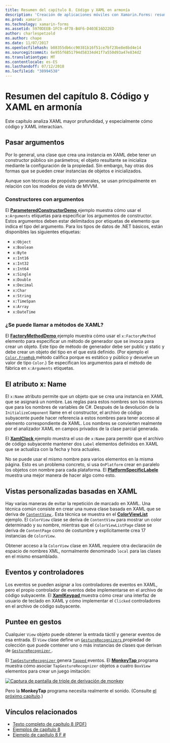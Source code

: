 ```yaml
---
title: Resumen del capítulo 8. Código y XAML en armonía
description: 'Creación de aplicaciones móviles con Xamarin.Forms: resumen del capítulo 8. Código y XAML en armonía'
ms.prod: xamarin
ms.technology: xamarin-forms
ms.assetid: 5970DEEB-1FC9-4F78-B4F6-D403E16D22ED
author: charlespetzold
ms.author: chape
ms.date: 11/07/2017
ms.openlocfilehash: b08355db6cc90381b16f51ce7bf23be8e8bd4e14
ms.sourcegitcommit: 6e955f6851794d58334d41f7a550d93a47e834d2
ms.translationtype: MT
ms.contentlocale: es-ES
ms.lasthandoff: 07/12/2018
ms.locfileid: "38994538"
---
```

# <a name="summary-of-chapter-8-code-and-xaml-in-harmony"></a>Resumen del capítulo 8. Código y XAML en armonía

Este capítulo analiza XAML mayor profundidad, y especialmente cómo código y XAML interactúan.

## <a name="passing-arguments"></a>Pasar argumentos

Por lo general, una clase que crea una instancia en XAML debe tener un constructor público sin parámetros; el objeto resultante se inicializa mediante la configuración de la propiedad. Sin embargo, hay otras dos formas que se pueden crear instancias de objetos e inicializados.

Aunque son técnicas de propósito generales, se usan principalmente en relación con los modelos de vista de MVVM.

### <a name="constructors-with-arguments"></a>Constructores con argumentos

El [ **ParameteredConstructorDemo** ](https://github.com/xamarin/xamarin-forms-book-samples/tree/master/Chapter08/ParameteredConstructorDemo) ejemplo muestra cómo usar el `x:Arguments` etiquetas para especificar los argumentos de constructor. Estos argumentos deben estar delimitados por etiquetas de elemento que indica el tipo del argumento. Para los tipos de datos de .NET básicos, están disponibles las siguientes etiquetas:

- `x:Object`
- `x:Boolean`
- `x:Byte`
- `x:Int16`
- `x:Int32`
- `x:Int64`
- `x:Single`
- `x:Double`
- `x:Decimal`
- `x:Char`
- `x:String`
- `x:TimeSpan`
- `x:Array`
- `x:DateTime`

### <a name="can-i-call-methods-from-xaml"></a>¿Se puede llamar a métodos de XAML?

El [ **FactoryMethodDemo** ](https://github.com/xamarin/xamarin-forms-book-samples/tree/master/Chapter08/FactoryMethodDemo) ejemplo muestra cómo usar el `x:FactoryMethod` elemento para especificar un método de generador que se invoca para crear un objeto. Este tipo de método de generador debe ser public y static y debe crear un objeto del tipo en el que está definido. (Por ejemplo el [ `Color.FromRgb` ](xref:Xamarin.Forms.Color.FromRgb(System.Double,System.Double,System.Double)) método califica porque es estático y público y devuelve un valor de tipo `Color`.) Se especifican los argumentos para el método de fábrica en `x:Arguments` etiquetas.

## <a name="the-xname-attribute"></a>El atributo x: Name

El `x:Name` atributo permite que un objeto que se crea una instancia en XAML que se asignará un nombre. Las reglas para estos nombres son los mismos que para los nombres de variables de C#. Después de la devolución de la `InitializeComponent` llame en el constructor, el archivo de código subyacente puede hacer referencia a estos nombres para tener acceso al elemento correspondiente de XAML. Los nombres se convierten realmente por el analizador XAML en campos privados de la clase parcial generada.

El [ **XamlClock** ](https://github.com/xamarin/xamarin-forms-book-samples/tree/master/Chapter08/XamlClock) ejemplo muestra el uso de `x:Name` para permitir que el archivo de código subyacente mantener dos `Label` elementos definidos en XAML que se actualiza con la fecha y hora actuales.

No se puede usar el mismo nombre para varios elementos en la misma página. Esto es un problema concreto, si usa `OnPlatform` crear en paralelo los objetos con nombre para cada plataforma. El [ **PlatformSpecificLabele** ](https://github.com/xamarin/xamarin-forms-book-samples/tree/master/Chapter08/PlatformSpecificLabels) muestra una mejor manera de hacer algo como esto.

## <a name="custom-xaml-based-views"></a>Vistas personalizadas basadas en XAML

Hay varias maneras de evitar la repetición de marcado en XAML. Una técnica común consiste en crear una nueva clase basada en XAML que se deriva de [ `ContentView` ](xref:Xamarin.Forms.ContentView). Esta técnica se muestra en el [ **ColorViewList** ](https://github.com/xamarin/xamarin-forms-book-samples/tree/master/Chapter08/ColorViewList) ejemplo. El `ColorView` clase se deriva de `ContentView` para mostrar un color determinado y su nombre, mientras que el `ColorViewListPage` clase se deriva de `ContentPage` como de costumbre y explícitamente crea 17 instancias de `ColorView`.

Obtener acceso a la `ColorView` clase en XAML requiere otra declaración de espacio de nombres XML, normalmente denominado `local` para las clases en el mismo ensamblado.

## <a name="events-and-handlers"></a>Eventos y controladores

Los eventos se pueden asignar a los controladores de eventos en XAML, pero el propio controlador de eventos debe implementarse en el archivo de código subyacente. El [ **XamlKeypad** ](https://github.com/xamarin/xamarin-forms-book-samples/tree/master/Chapter08/XamlKeypad) muestra cómo crear una interfaz de usuario de teclado en XAML y cómo implementar el `Clicked` controladores en el archivo de código subyacente.

## <a name="tap-gestures"></a>Puntee en gestos

Cualquier `View` objeto puede obtener la entrada táctil y generar eventos de esa entrada. El `View` clase define un [ `GestureRecognizers` ](xref:Xamarin.Forms.View.GestureRecognizers) propiedad de colección que puede contener uno o más instancias de clases que derivan de [ `GestureRecognizer` ](xref:Xamarin.Forms.GestureRecognizer).

El [ `TapGestureRecognizer` ](xref:Xamarin.Forms.TapGestureRecognizer) genera [ `Tapped` ](xref:Xamarin.Forms.TapGestureRecognizer.Tapped) eventos. El [ **MonkeyTap** ](https://github.com/xamarin/xamarin-forms-book-samples/tree/master/Chapter08/MonkeyTap) programa muestra cómo asociar `TapGestureRecognizer` objetos a cuatro `BoxView` elementos para crear un juego imitación:

[![Captura de pantalla de triple de derivación de monkey](images/ch08fg07-small.png "imitación juego")](images/ch08fg07-large.png#lightbox "imitación juego")

Pero la **MonkeyTap** programa necesita realmente el sonido. (Consulte [el próximo capítulo](chapter09.md).)



## <a name="related-links"></a>Vínculos relacionados

- [Texto completo de capítulo 8 (PDF)](https://download.xamarin.com/developer/xamarin-forms-book/XamarinFormsBook-Ch08-Apr2016.pdf)
- [Ejemplos de capítulo 8](https://github.com/xamarin/xamarin-forms-book-samples/tree/master/Chapter08)
- [Ejemplo de capítulo 8 F #](https://github.com/xamarin/xamarin-forms-book-samples/tree/master/Chapter08/FS/XamlKeypad)
